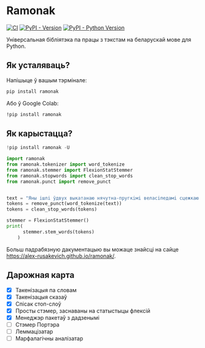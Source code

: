 # Ramonak

[![CI](https://github.com/alex-rusakevich/ramonak/actions/workflows/ci.yml/badge.svg)](https://github.com/alex-rusakevich/ramonak/actions/workflows/ci.yml)
[![PyPI - Version](https://img.shields.io/pypi/v/ramonak.svg)](https://pypi.org/project/ramonak)
[![PyPI - Python Version](https://img.shields.io/pypi/pyversions/ramonak.svg)](https://pypi.org/project/ramonak)

Універсальная бібліятэка па працы з тэкстам на беларускай мове для Python.

## Як усталяваць?

Напішыце ў вашым тэрмінале:

```sh
pip install ramonak
```

Або ў Google Colab:

```sh
!pip install ramonak
```

## Як карыстацца?

```python
!pip install ramonak -U

import ramonak
from ramonak.tokenizer import word_tokenize
from ramonak.stemmer import FlexionStatStemmer
from ramonak.stopwords import clean_stop_words
from ramonak.punct import remove_punct


text = "Яны iшлi ўдвух выкатанаю нячутна-пругкiмi веласiпедамi сцежкаю ля шэрых нямогла нахiленых да вулiцы платоў...".lower()
tokens = remove_punct(word_tokenize(text))
tokens = clean_stop_words(tokens)

stemmer = FlexionStatStemmer()
print(
      stemmer.stem_words(tokens)
    )
```

Больш падрабязную дакументацыю вы можаце знайсці на сайце https://alex-rusakevich.github.io/ramonak/.

## Дарожная карта

 - [x] Такенізацыя па словам
 - [x] Такенізацыя сказаў
 - [x] Спісак стоп-слоў
 - [x] Просты стэмер, заснаваны на статыстыцы флексій
 - [x] Менеджэр пакетаў з дадзенымі
 - [ ] Стэмер Портэра
 - [ ] Леммацізатар
 - [ ] Марфалагічны аналізатар

